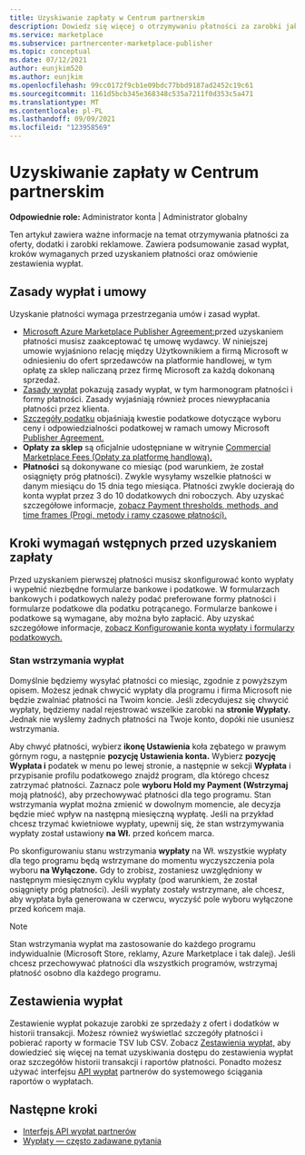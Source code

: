 ```yaml
---
title: Uzyskiwanie zapłaty w Centrum partnerskim
description: Dowiedz się więcej o otrzymywaniu płatności za zarobki jako partner firmy Microsoft, na przykład za pośrednictwem ofert platformy handlowej, programów zachęt i programu Dostawca rozwiązań w chmurze platformy handlowej. Obejmuje zasady wypłat, stan wstrzymania wypłaty i zestawienia wypłat.
ms.service: marketplace
ms.subservice: partnercenter-marketplace-publisher
ms.topic: conceptual
ms.date: 07/12/2021
author: eunjkim520
ms.author: eunjkim
ms.openlocfilehash: 99cc0172f9cb1e09bdc77bbd9187ad2452c19c61
ms.sourcegitcommit: 1161d5bcb345e368348c535a7211f0d353c5a471
ms.translationtype: MT
ms.contentlocale: pl-PL
ms.lasthandoff: 09/09/2021
ms.locfileid: "123958569"
---
```

# <a name="getting-paid-in-partner-center"></a>Uzyskiwanie zapłaty w Centrum partnerskim

**Odpowiednie role:** Administrator konta | Administrator globalny

Ten artykuł zawiera ważne informacje na temat otrzymywania płatności za oferty, dodatki i zarobki reklamowe. Zawiera podsumowanie zasad wypłat, kroków wymaganych przed uzyskaniem płatności oraz omówienie zestawienia wypłat.

## <a name="payout-policies-and-agreements"></a>Zasady wypłat i umowy

Uzyskanie płatności wymaga przestrzegania umów i zasad wypłat.

- [Microsoft Azure Marketplace Publisher Agreement:](/legal/marketplace/msft-publisher-agreement)przed uzyskaniem płatności musisz zaakceptować tę umowę wydawcy. W niniejszej umowie wyjaśniono relację między Użytkownikiem a firmą Microsoft w odniesieniu do ofert sprzedawców na platformie handlowej, w tym opłatę za sklep naliczaną przez firmę Microsoft za każdą dokonaną sprzedaż.
- [Zasady wypłat](payout-policy-details.md) pokazują zasady wypłat, w tym harmonogram płatności i formy płatności. Zasady wyjaśniają również proces niewypłacania płatności przez klienta.
- [Szczegóły podatku](tax-details-marketplace.md) objaśniają kwestie podatkowe dotyczące wyboru ceny i odpowiedzialności podatkowej w ramach umowy Microsoft [Publisher Agreement.](/legal/marketplace/msft-publisher-agreement)
- **Opłaty za sklep** są oficjalnie udostępniane w witrynie [Commercial Marketplace Fees (Opłaty za platformę handlową).](/azure/marketplace/marketplace-commercial-transaction-capabilities-and-considerations)
- **Płatności** są dokonywane co miesiąc (pod warunkiem, że został osiągnięty próg płatności). Zwykle wysyłamy wszelkie płatności w danym miesiącu do 15 dnia tego miesiąca. Płatności zwykle docierają do konta wypłat przez 3 do 10 dodatkowych dni roboczych. Aby uzyskać szczegółowe informacje, [zobacz Payment thresholds, methods, and time frames (Progi, metody i ramy czasowe płatności).](payment-thresholds-methods-timeframes.md)

## <a name="prerequisite-steps-before-getting-paid"></a>Kroki wymagań wstępnych przed uzyskaniem zapłaty

Przed uzyskaniem pierwszej płatności musisz skonfigurować konto wypłaty i wypełnić niezbędne formularze bankowe i podatkowe. W formularzach bankowych i podatkowych należy podać preferowane formy płatności i formularze podatkowe dla podatku potrącanego. Formularze bankowe i podatkowe są wymagane, aby można było zapłacić. Aby uzyskać szczegółowe informacje, [zobacz Konfigurowanie konta wypłaty i formularzy podatkowych.](set-up-your-payout-account.md)

### <a name="payout-hold-status"></a>Stan wstrzymania wypłat

Domyślnie będziemy wysyłać płatności co miesiąc, zgodnie z powyższym opisem. Możesz jednak chwycić wypłaty dla programu i firma Microsoft nie będzie zwalniać płatności na Twoim koncie. Jeśli zdecydujesz się chwycić wypłaty, będziemy nadal rejestrować wszelkie zarobki na **stronie Wypłaty.** Jednak nie wyślemy żadnych płatności na Twoje konto, dopóki nie usuniesz wstrzymania.

Aby chwyć płatności, wybierz **ikonę Ustawienia** koła zębatego w prawym górnym rogu, a następnie **pozycję Ustawienia konta.** Wybierz **pozycję Wypłata i** podatek w menu po lewej stronie, a następnie w sekcji **Wypłata** i przypisanie profilu podatkowego znajdź program, dla którego chcesz zatrzymać płatności. Zaznacz pole **wyboru Hold my Payment (Wstrzymaj** moją płatność), aby przechowywać płatności dla tego programu. Stan wstrzymania wypłat można zmienić w dowolnym momencie, ale decyzja będzie mieć wpływ na następną miesięczną wypłatę. Jeśli na przykład chcesz trzymać kwietniowe wypłaty, upewnij się, że stan wstrzymywania wypłaty został ustawiony **na Wł.** przed końcem marca.

Po skonfigurowaniu stanu wstrzymania **wypłaty** na Wł. wszystkie wypłaty dla tego programu będą wstrzymane do momentu wyczyszczenia pola wyboru **na Wyłączone.** Gdy to zrobisz, zostaniesz uwzględniony w następnym miesięcznym cyklu wypłaty (pod warunkiem, że został osiągnięty próg płatności). Jeśli wypłaty zostały wstrzymane, ale chcesz, aby wypłata była generowana w  czerwcu, wyczyść pole wyboru wyłączone przed końcem maja.

>[!Note]
> Stan wstrzymania wypłat ma zastosowanie do każdego programu indywidualnie (Microsoft Store, reklamy, Azure Marketplace i tak dalej). Jeśli chcesz przechowywać płatności dla wszystkich programów, wstrzymaj płatność osobno dla każdego programu.

## <a name="payout-statements"></a>Zestawienia wypłat

Zestawienie wypłat pokazuje zarobki ze sprzedaży z ofert i dodatków w historii transakcji. Możesz również wyświetlać szczegóły płatności i pobierać raporty w formacie TSV lub CSV. Zobacz [Zestawienia wypłat,](payout-statement.md) aby dowiedzieć się więcej na temat uzyskiwania dostępu do zestawienia wypłat oraz szczegółów historii transakcji i raportów płatności. Ponadto możesz używać interfejsu [API wypłat](https://apidocs.microsoft.com/services/partnerpayouts) partnerów do systemowego ściągania raportów o wypłatach.

## <a name="next-steps"></a>Następne kroki

- [Interfejs API wypłat partnerów](https://apidocs.microsoft.com/services/partnerpayouts)
- [Wypłaty — często zadawane pytania](payout-faq.yml)